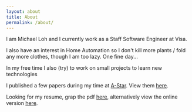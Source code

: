 ```yaml
---
layout: about
title: About
permalink: /about/
---
```


I am Michael Loh and I currently work as a Staff Software Engineer at Visa.

I also have an interest in Home Automation so I don't kill more plants / fold any more clothes, though I am too lazy. One fine day...

In my free time I also (try) to work on small projects to learn new technologies

I published a few papers during my time at <a href="https://www.a-star.edu.sg/bii" target="_blank">A-Star</a>. View them [here](/publications/).

Looking for my resume, grap the pdf [here](/resume/resume.pdf), alternatively view the online version [here](/resume/).
